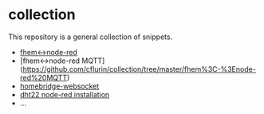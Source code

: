 # collection

This repository is a general collection of snippets.

* [fhem<->node-red](https://github.com/cflurin/collection/tree/master/fhem%3C-%3Enode-red)
* [fhem<->node-red MQTT] (https://github.com/cflurin/collection/tree/master/fhem%3C-%3Enode-red%20MQTT)
* [homebridge-websocket](https://github.com/cflurin/collection/tree/master/homebridge-websocket)
* [dht22 node-red installation](https://github.com/cflurin/collection/tree/master/dht22%20node-red%20installation%20) 
* ...